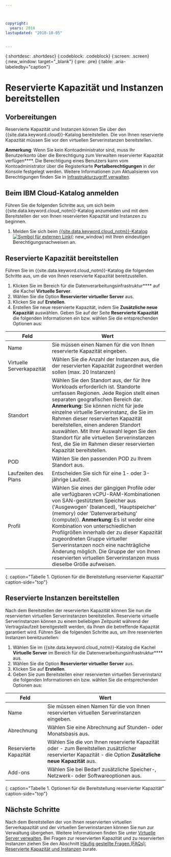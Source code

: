 ```yaml
---



copyright:
  years: 2018
lastupdated: "2018-10-05"


---
```


{:shortdesc: .shortdesc}
{:codeblock: .codeblock}
{:screen: .screen}
{:new_window: target="_blank"}
{:pre: .pre}
{:table: .aria-labeledby="caption"}

# Reservierte Kapazität und Instanzen bereitstellen

## Vorbereitungen 

Reservierte Kapazität und Instanzen können Sie über den {{site.data.keyword.cloud}}-Katalog bereitstellen. Die von Ihnen reservierte Kapazität müssen Sie vor den virtuellen Serverinstanzen bereitstellen.

**Anmerkung**: Wenn Sie kein Kontoadministrator sind, muss Ihr Benutzerkonto über die Berechtigung zum Verwalten reservierter Kapazität verfügen****. Die Berechtigung eines Benutzers kann vom Kontoadministrator über die Registerkarte **Portalberechtigungen** in der Konsole festgelegt werden. Weitere Informationen zum Aktualisieren von Berechtigungen finden Sie in [Infrastrukturzugriff verwalten](/docs/iam/mnginfra.html).

## Beim IBM Cloud-Katalog anmelden

Führen Sie die folgenden Schritte aus, um sich beim {{site.data.keyword.cloud_notm}}-Katalog anzumelden und mit dem Bereitstellen der von Ihnen reservierten Kapazität und Instanzen zu beginnen.

  1. Melden Sie sich beim [{{site.data.keyword.cloud_notm}}-Katalog ![Symbol für externen Link](../icons/launch-glyph.svg "Symbol für externen Link")](https://console.bluemix.net/catalog/){: new_window} mit Ihren eindeutigen Berechtigungsnachweisen an. 

## Reservierte Kapazität bereitstellen 

Führen Sie im {{site.data.keyword.cloud_notm}}-Katalog die folgenden Schritte aus, um die von Ihnen reservierte Kapazität bereitzustellen.

  1. Klicken Sie im Bereich für die Datenverarbeitungsinfrastruktur**** auf die Kachel **Virtuelle Server**.
  2. Wählen Sie die Option **Reservierter virtueller Server** aus.
  3. Klicken Sie auf **Erstellen**.
  4. Erstellen Sie neue reservierte Kapazität, indem Sie **Zusätzliche neue Kapazität** auswählen. Geben Sie auf der Seite **Reservierte Kapazität** die folgenden Informationen ein bzw. wählen Sie die entsprechenden Optionen aus: 

| Feld                   | Wert               |                                                                                                                                                                                                                                                                                                                                 
| ----------------------- | ------------------- |
| Name                    | Sie müssen einen Namen für die von Ihnen reservierte Kapazität eingeben. |                                                                                                                                                                                                                                                                                                       
| Virtuelle Serverkapazität | Wählen Sie die Anzahl der Instanzen aus, die der reservierten Kapazität zugeordnet werden sollen (max. 20 Instanzen) |                                                                                                                                                                                                                                                
| Standort                | Wählen Sie den Standort aus, der für Ihre Workloads erforderlich ist. Standorte umfassen Regionen. Jede Region stellt einen separaten geografischen Bereich dar. **Anmerkung:** Sie können nicht für jede einzelne virtuelle Serverinstanz, die Sie im Rahmen dieser reservierten Kapazität bereitstellen, einen anderen Standort auswählen. Mit Ihrer Auswahl legen Sie den Standort für alle virtuellen Serverinstanzen fest, die Sie im Rahmen dieser reservierten Kapazität bereitstellen. |
| POD                     | Wählen Sie den passenden POD zu Ihrem Standort aus. |
| Laufzeiten des Plans | Entscheiden Sie sich für eine 1- oder 3-jährige Laufzeit. |                                                                                                                                                                                                                                                                                            
| Profil                 | Wählen Sie eines der gängigen Profile oder alle verfügbaren vCPU-RAM-Kombinationen von SAN-gestütztem Speicher aus ('Ausgewogen' (balanced), 'Hauptspeicher' (memory) oder 'Datenverarbeitung' (compute)). **Anmerkung:** Es ist weder eine Kombination von unterschiedlichen Profilgrößen innerhalb der zu dieser Kapazität zugeordneten Gruppe virtueller Serverinstanzen noch eine nachträgliche Änderung möglich. Die Gruppe der von Ihnen reservierten virtuellen Serverinstanzen muss dieselbe Größe aufweisen. | 
{: caption="Tabelle 1. Optionen für die Bereitstellung reservierter Kapazität" caption-side="top"}


## Reservierte Instanzen bereitstellen

Nach dem Bereitstellen der reservierten Kapazität können Sie nun die reservierten virtuellen Serverinstanzen bereitstellen. Reservierte virtuelle Serverinstanzen können zu einem beliebigen Zeitpunkt während der Vertragslaufzeit bereitgestellt werden, da Ihnen die betreffende Kapazität garantiert wird. Führen Sie die folgenden Schritte aus, um Ihre reservierten Instanzen bereitzustellen:

1. Wählen Sie im {{site.data.keyword.cloud_notm}}-Katalog die Kachel **Virtuelle Server** im Bereich für die Datenverarbeitungsinfrastruktur**** aus.
2. Wählen Sie die Option **Reservierter virtueller Server** aus. 
3. Klicken Sie auf **Erstellen**. 
4. Geben Sie zum Bereitstellen einer reservierten virtuellen Serverinstanz die folgenden Informationen ein bzw. wählen Sie die entsprechenden Optionen aus:

| Feld                     | Wert               |                                                                                                                                                                                                                                                                                                                                 
| ------------------------- | ------------------- |
| Name                      | Sie müssen einen Namen für die von Ihnen reservierten virtuellen Serverinstanzen eingeben. |                                                                                                                                                                                                                                                                                                       
| Abrechnung | Wählen Sie eine Abrechnung auf Stunden- oder Monatsbasis aus. |                                                                                                                                                                                                                                                
| Reservierte Kapazität | Wählen Sie die von Ihnen reservierte Kapazität oder - zum Bereitstellen zusätzlicher reservierter Kapazität - die Option **Zusätzliche neue Kapazität** aus.|                                                                                                                                                                                                     
| Add-ons                   | Wählen Sie bei Bedarf zusätzliche Speicher-, Netzwerk- oder Softwareoptionen aus. |                                                                                                                                                                                                                                                                                            
{: caption="Tabelle 1. Optionen für die Bereitstellung reservierter Kapazität" caption-side="top"}

## Nächste Schritte

Nach dem Bereitstellen der von Ihnen reservierten virtuellen Serverkapazität und der virtuellen Serverinstanzen können Sie nun zur Verwaltung übergehen. Weitere Informationen finden Sie unter [Virtuelle Server verwalten](vsi_managing.html). Bei Fragen zur reservierten Kapazität und zu reservierten Instanzen ziehen Sie den Abschnitt [Häufig gestellte Fragen (FAQs): Reservierte Kapazität und Instanzen](vsi_faqs_reserved.html) zurate. 
